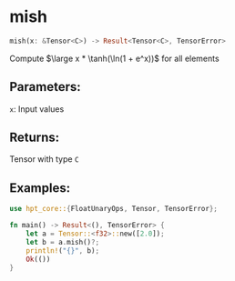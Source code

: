 # mish
```rust
mish(x: &Tensor<C>) -> Result<Tensor<C>, TensorError>
```
Compute $\large x * \tanh(\ln(1 + e^x))$ for all elements

## Parameters:
`x`: Input values

## Returns:
Tensor with type `C`

## Examples:
```rust
use hpt_core::{FloatUnaryOps, Tensor, TensorError};

fn main() -> Result<(), TensorError> {
    let a = Tensor::<f32>::new([2.0]);
    let b = a.mish()?;
    println!("{}", b);
    Ok(())
}
```